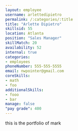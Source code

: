 ```yaml
--- 
layout: employee 
username: arlettedipietro
permalink: /:categories/:title 
title: "Arlette Dipietro" 
skillsid: 55 
location: Atlanta
position: "Sales Manager"
skillMatch: 20
availability: 52
internal: true
categories: 
- employees
phoneNumber: 555-555-5555 
email: nwpointer@gmail.com
coreSkills:
- math 
- foo
additionalSkills:
- fooo
- bar
manage: false
"pay grade": 400
---
```


this is the portfolio of mark